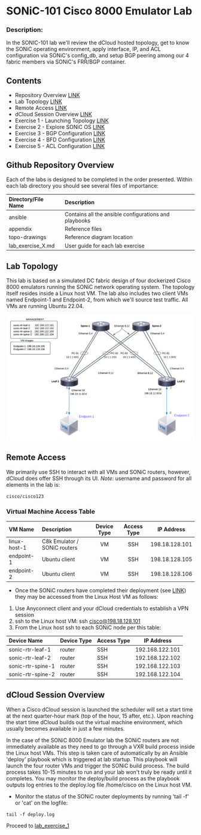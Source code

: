 # SONiC-101 Cisco 8000 Emulator Lab

### Description: 

In the SONIC-101 lab we'll review the dCloud hosted topology, get to know the SONiC operating environment, apply interface, IP, and ACL configuration via SONiC's config_db, and setup BGP peering among our 4 fabric members via SONiC's FRR/BGP container.

## Contents
* Repository Overview [LINK](#git-repository-overview)
* Lab Topology [LINK](#lab-topology)
* Remote Access [LINK](#remote-access)
* dCloud Session Overview [LINK](#dcloud-session-overview)
* Exercise 1 - Launching Topology [LINK](lab_exercise_1.md)
* Exercise 2 - Explore SONiC OS [LINK](lab_exercise_2.md)
* Exercise 3 - BGP Configuration [LINK](lab_exercise_3.md)
* Exercise 4 - BFD Configuration [LINK](lab_exercise_4.md)
* Exercise 5 - ACL Configuration [LINK](lab_exercise_5.md)

## Github Repository Overview
Each of the labs is designed to be completed in the order presented. Within each lab directory you should see several files of importance:

| Directory/File Name      | Description                                                   |
|:-------------------------|:--------------------------------------------------------------|
| ansible                  | Contains all the ansible configurations and playbooks         |
| appendix                 | Reference files                                               |
| topo-drawings            | Reference diagram location                                    |
| lab_exercise_X.md        | User guide for each lab exercise                              |


## Lab Topology

This lab is based on a simulated DC fabric design of four dockerized Cisco 8000 emulators running the SONiC network operating system. The topology itself resides inside a Linux host VM. The lab also includes two client VMs named Endpoint-1 and Endpoint-2, from which we'll source test traffic. All VMs are running Ubuntu 22.04.

![Lab Topology](topo-drawings/sonic-101-topology.png)

## Remote Access
We primarily use SSH to interact with all VMs and SONiC routers, however, dCloud does offer SSH through its UI.
*Note*: username and password for all elements in the lab is:

```
cisco/cisco123
```

### Virtual Machine Access Table
| VM Name        | Description                    | Device Type | Access Type |   IP Address    |
|:---------------|:-------------------------------|:-----------:|:-----------:|:---------------:|
| linux-host-1   | C8k Emulator / SONiC routers   | VM          | SSH         | 198.18.128.101  |
| endpoint-1     | Ubuntu client                  | VM          | SSH         | 198.18.128.105  |
| endpoint-2     | Ubuntu client                  | VM          | SSH         | 198.18.128.106  |


* Once the SONiC routers have completed their deployment (see [LINK](#dcloud-session-overview)) they may be accessed from the Linux Host VM as follows:

1. Use Anyconnect client and your dCloud credentials to establish a VPN session
2. ssh to the Linux host VM: ssh cisco@198.18.128.101
3. From the Linux host ssh to each SONiC node per this table:

| Device Name       | Device Type | Access Type |   IP Address    |                                           
|:------------------|:------------|:------------|:---------------:|                          
| sonic-rtr-leaf-1  | router      | SSH         | 192.168.122.101   |
| sonic-rtr-leaf-2  | router      | SSH         | 192.168.122.102   |
| sonic-rtr-spine-1 | router      | SSH         | 192.168.122.103   |
| sonic-rtr-spine-2 | router      | SSH         | 192.168.122.104   |

## dCloud Session Overview
When a Cisco dCloud session is launched the scheduler will set a start time at the next quarter-hour mark (top of the hour, 15 after, etc.). Upon reaching the start time dCloud builds out the virtual machine environment, which usually becomes available in just a few minutes.  

In the case of the SONiC 8000 Emulator lab the SONiC routers are not immediately available as they need to go through a VXR build process inside the Linux host VMs. This step is taken care of automatically by an Ansible 'deploy' playbook which is triggered at lab startup. This playbook will launch the four router VMs and trigger the SONiC build process. The build process takes 10-15 minutes to run and your lab won't truly be ready until it completes. You may monitor the deploy/build process as the playbook outputs log entries to the deploy.log file /home/cisco on the Linux host VM.

* Monitor the status of the SONiC router deployments by running 'tail -f' or 'cat' on the logfile:
```
tail -f deploy.log
```

Proceed to [lab_exercise_1](lab_exercise_1.md)
